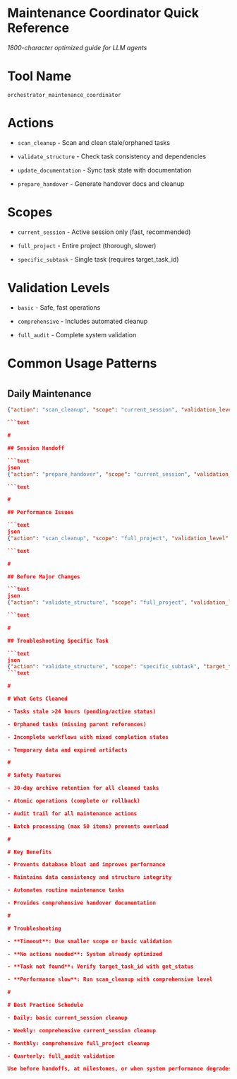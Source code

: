 

# Maintenance Coordinator Quick Reference

*1800-character optimized guide for LLM agents*

#

# Tool Name

`orchestrator_maintenance_coordinator`

#

# Actions

- `scan_cleanup` - Scan and clean stale/orphaned tasks  

- `validate_structure` - Check task consistency and dependencies

- `update_documentation` - Sync task state with documentation

- `prepare_handover` - Generate handover docs and cleanup

#

# Scopes

- `current_session` - Active session only (fast, recommended)

- `full_project` - Entire project (thorough, slower) 

- `specific_subtask` - Single task (requires target_task_id)

#

# Validation Levels

- `basic` - Safe, fast operations

- `comprehensive` - Includes automated cleanup

- `full_audit` - Complete system validation

#

# Common Usage Patterns

#

## Daily Maintenance

```json
{"action": "scan_cleanup", "scope": "current_session", "validation_level": "basic"}

```text

#

## Session Handoff

```text
json
{"action": "prepare_handover", "scope": "current_session", "validation_level": "comprehensive"}

```text

#

## Performance Issues

```text
json
{"action": "scan_cleanup", "scope": "full_project", "validation_level": "comprehensive"}

```text

#

## Before Major Changes

```text
json
{"action": "validate_structure", "scope": "full_project", "validation_level": "full_audit"}

```text

#

## Troubleshooting Specific Task

```text
json
{"action": "validate_structure", "scope": "specific_subtask", "target_task_id": "task_id_here"}
```text

#

# What Gets Cleaned

- Tasks stale >24 hours (pending/active status)

- Orphaned tasks (missing parent references)

- Incomplete workflows with mixed completion states

- Temporary data and expired artifacts

#

# Safety Features

- 30-day archive retention for all cleaned tasks

- Atomic operations (complete or rollback)

- Audit trail for all maintenance actions

- Batch processing (max 50 items) prevents overload

#

# Key Benefits

- Prevents database bloat and improves performance

- Maintains data consistency and structure integrity

- Automates routine maintenance tasks

- Provides comprehensive handover documentation

#

# Troubleshooting

- **Timeout**: Use smaller scope or basic validation

- **No actions needed**: System already optimized

- **Task not found**: Verify target_task_id with get_status

- **Performance slow**: Run scan_cleanup with comprehensive level

#

# Best Practice Schedule

- Daily: basic current_session cleanup

- Weekly: comprehensive current_session cleanup  

- Monthly: comprehensive full_project cleanup

- Quarterly: full_audit validation

Use before handoffs, at milestones, or when system performance degrades.
